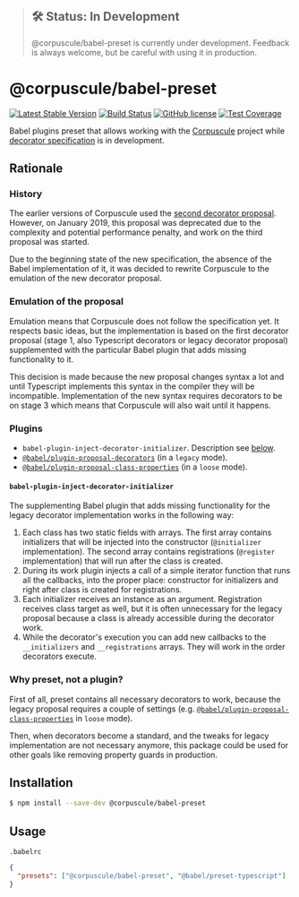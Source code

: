 > ## 🛠 Status: In Development
> @corpuscule/babel-preset is currently under development. Feedback is always welcome, but be careful with
using it in production.

# @corpuscule/babel-preset
[![Latest Stable Version](https://img.shields.io/npm/v/@corpuscule/babel-preset.svg)](https://www.npmjs.com/package/@corpuscule/babel-preset)
[![Build Status](https://travis-ci.com/corpusculejs/babel-preset.svg?branch=master)](https://travis-ci.org/corpusculejs/babel-preset)
[![GitHub license](https://img.shields.io/badge/license-MIT-blue.svg)](./LICENSE)
[![Test Coverage](https://img.shields.io/codecov/c/github/corpusculejs/babel-preset/master.svg)](https://codecov.io/gh/corpusculejs/babel-preset)

Babel plugins preset that allows working with the [Corpuscule](https://github.com/corpusculejs/corpuscule) project while
[decorator specification](https://github.com/tc39/proposal-decorators) is in development.

## Rationale
### History
The earlier versions of Corpuscule used the [second decorator proposal](https://github.com/tc39/proposal-decorators/tree/7fa580b40f2c19c561511ea2c978e307ae689a1b).
However, on January 2019, this proposal was deprecated due to the complexity and potential performance penalty, and
work on the third proposal was started.

Due to the beginning state of the new specification, the absence of the Babel implementation of it, it was decided to
rewrite Corpuscule to the emulation of the new decorator proposal.

### Emulation of the proposal
Emulation means that Corpuscule does not follow the specification yet. It respects basic ideas, but the implementation
is based on the first decorator proposal (stage 1, also Typescript decorators or legacy decorator proposal) supplemented
with the particular Babel plugin that adds missing functionality to it. 

This decision is made because the new proposal changes syntax a lot and until Typescript implements this syntax in the
compiler they will be incompatible. Implementation of the new syntax requires decorators to be on stage 3 which means
that Corpuscule will also wait until it happens.

### Plugins
* `babel-plugin-inject-decorator-initializer`. Description see [below](#babel-plugin-inject-decorator-initializer).
* [`@babel/plugin-proposal-decorators`](https://babeljs.io/docs/en/babel-plugin-proposal-decorators) (in a `legacy`
mode).
* [`@babel/plugin-proposal-class-properties`](https://babeljs.io/docs/en/babel-plugin-proposal-class-properties) (in a
`loose` mode).

#### `babel-plugin-inject-decorator-initializer`
The supplementing Babel plugin that adds missing functionality for the legacy decorator implementation works in the
following way: 
1) Each class has two static fields with arrays. The first array contains initializers that will be injected into the
constructor (`@initializer` implementation). The second array contains registrations (`@register` implementation) that
will run after the class is created.
2) During its work plugin injects a call of a simple iterator function that runs all the callbacks, into the proper
place: constructor for initializers and right after class is created for registrations.
3) Each initializer receives an instance as an argument. Registration receives class target as well, but it is often
unnecessary for the legacy proposal because a class is already accessible during the decorator work. 
4) While the decorator's execution you can add new callbacks to the `__initializers` and `__registrations` arrays. They
will work in the order decorators execute.

### Why preset, not a plugin?
First of all, preset contains all necessary decorators to work, because the legacy proposal requires a couple of
settings (e.g. [`@babel/plugin-proposal-class-properties`](https://babeljs.io/docs/en/babel-plugin-proposal-class-properties)
in `loose` mode).

Then, when decorators become a  standard, and the tweaks for legacy implementation are not necessary anymore, this
package could be used for other goals like removing property guards in production. 

## Installation
```bash
$ npm install --save-dev @corpuscule/babel-preset
```

## Usage
`.babelrc`
```json
{
  "presets": ["@corpuscule/babel-preset", "@babel/preset-typescript"]
}
```